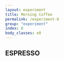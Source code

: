 ```yaml
---
layout: experiment
title: Morning Coffee
permalink: /experiment-8
group: "experiment"
index: 8
body_classes: e8
---
```

<section class="experiment-section experiment-8 fixed">
	<div class="text-container-8">
		<h1 class="text-box text-8">ESPRESSO</h1>
	</div>
</section>